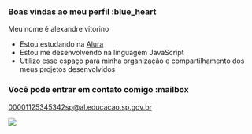 ### Boas vindas ao meu perfil :blue_heart

Meu nome é alexandre vitorino

- Estou estudando na [Alura](https://www.alura.com.br)
- Estou me desenvolvendo na linguagem JavaScript
- Utilizo esse espaço para minha organização e compartilhamento dos meus projetos desenvolvidos

### Você pode entrar em contato comigo :mailbox

00001125345342sp@al.educacao.sp.gov.br

![](https://media1.tenor.com/m/t273D3EqiIYAAAAC/one-piece-luffy.gif)

